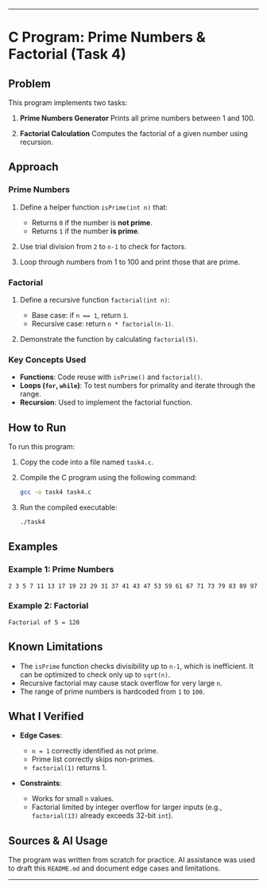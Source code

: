 
---

# C Program: Prime Numbers & Factorial (Task 4)

## Problem

This program implements two tasks:

1. **Prime Numbers Generator**
   Prints all prime numbers between 1 and 100.

2. **Factorial Calculation**
   Computes the factorial of a given number using recursion.

## Approach

### Prime Numbers

1. Define a helper function `isPrime(int n)` that:

   * Returns `0` if the number is **not prime**.
   * Returns `1` if the number **is prime**.
2. Use trial division from `2` to `n-1` to check for factors.
3. Loop through numbers from 1 to 100 and print those that are prime.

### Factorial

1. Define a recursive function `factorial(int n)`:

   * Base case: if `n == 1`, return `1`.
   * Recursive case: return `n * factorial(n-1)`.
2. Demonstrate the function by calculating `factorial(5)`.

### Key Concepts Used

* **Functions**: Code reuse with `isPrime()` and `factorial()`.
* **Loops (`for`, `while`)**: To test numbers for primality and iterate through the range.
* **Recursion**: Used to implement the factorial function.

## How to Run

To run this program:

1. Copy the code into a file named `task4.c`.
2. Compile the C program using the following command:

   ```bash
   gcc -o task4 task4.c
   ```
3. Run the compiled executable:

   ```bash
   ./task4
   ```

## Examples

### Example 1: Prime Numbers

```
2 3 5 7 11 13 17 19 23 29 31 37 41 43 47 53 59 61 67 71 73 79 83 89 97
```

### Example 2: Factorial

```
Factorial of 5 = 120
```

## Known Limitations

* The `isPrime` function checks divisibility up to `n-1`, which is inefficient. It can be optimized to check only up to `sqrt(n)`.
* Recursive factorial may cause stack overflow for very large `n`.
* The range of prime numbers is hardcoded from `1` to `100`.

## What I Verified

* **Edge Cases**:

  * `n = 1` correctly identified as not prime.
  * Prime list correctly skips non-primes.
  * `factorial(1)` returns 1.

* **Constraints**:

  * Works for small `n` values.
  * Factorial limited by integer overflow for larger inputs (e.g., `factorial(13)` already exceeds 32-bit `int`).

## Sources & AI Usage

The program was written from scratch for practice. AI assistance was used to draft this `README.md` and document edge cases and limitations.

---

